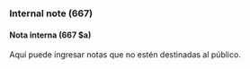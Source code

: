 ### Internal note (667)

#### Nota interna (667 $a)

Aquí puede ingresar notas que no estén destinadas al público.
